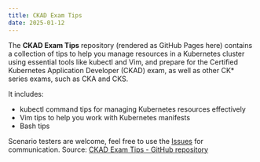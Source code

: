 ```yaml
---
title: CKAD Exam Tips
date: 2025-01-12
---
```


The **CKAD Exam Tips** repository (rendered as GitHub Pages here) contains a collection of tips to help you manage resources in a Kubernetes cluster using essential tools like kubectl and Vim, and prepare for the Certified Kubernetes Application Developer (CKAD) exam, as well as other CK* series exams, such as CKA and CKS.

It includes:

- kubectl command tips for managing Kubernetes resources effectively
- Vim tips to help you work with Kubernetes manifests
- Bash tips

Scenario testers are welcome, feel free to use the [Issues](https://github.com/miroberes/CKAD-Exam-Tips/issues) for communication.
Source: [CKAD Exam Tips - GitHub repository](https://github.com/miroberes/CKAD-Exam-Tips) 
